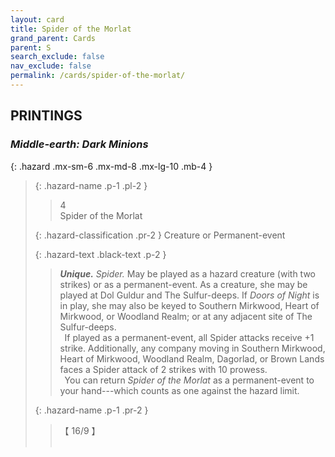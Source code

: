 ```yaml
---
layout: card
title: Spider of the Morlat
grand_parent: Cards
parent: S
search_exclude: false
nav_exclude: false
permalink: /cards/spider-of-the-morlat/
---
```


## PRINTINGS


### _Middle-earth: Dark Minions_

{: .hazard .mx-sm-6 .mx-md-8 .mx-lg-10 .mb-4 }
> {: .hazard-name .p-1 .pl-2 }
> > <div class="hazard-mp">4</div>
> > <div class="card-name">Spider of the Morlat</div>
>
> {: .hazard-classification .pr-2 }
> Creature or Permanent-event
>
> {: .hazard-text .black-text .p-2 }
> > _**Unique.**_ _Spider._ May be played as a hazard creature (with two strikes) or as a permanent-event. As a creature, she may be played at Dol Guldur and The Sulfur-deeps. If _Doors of Night_ is in play, she may also be keyed to Southern Mirkwood, Heart of Mirkwood, or Woodland Realm; or at any adjacent site of The Sulfur-deeps. <br>&ensp;If played as a permanent-event, all Spider attacks receive +1 strike. Additionally, any company moving in Southern Mirkwood, Heart of Mirkwood, Woodland Realm, Dagorlad, or Brown Lands faces a Spider attack of 2 strikes with 10 prowess. <br>&ensp;You can return _Spider of the Morlat_ as a permanent-event to your hand---which counts as one against the hazard limit. 
>
> {: .hazard-name .p-1 .pr-2 }
> > <div class="card-shield">【 16/9 】</div>
> > <div class="card-corruption">&nbsp;</div>
